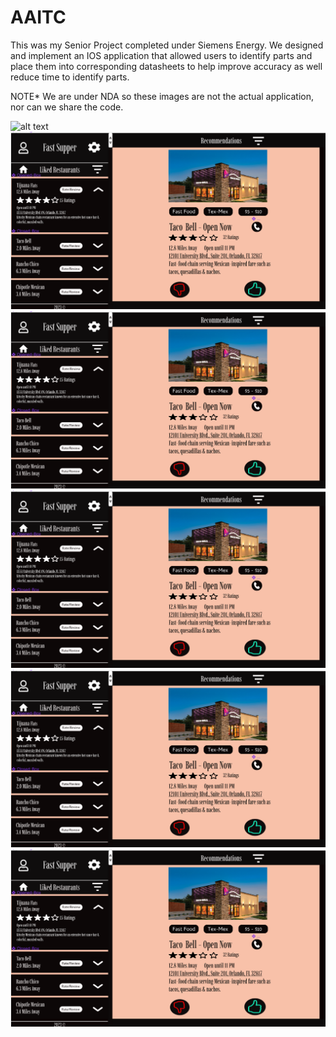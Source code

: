 # AAITC
This was my Senior Project completed under Siemens Energy. We designed and implement an IOS application that allowed users to identify parts and place them into 
corresponding datasheets to help improve accuracy as well reduce time to identify parts. 


NOTE* We are under NDA so these images are not the actual application, nor can we share the code.

![alt text](https://github.com/Miltderp/TheFastSupper/blob/main/get_started.jpg?raw=true)
![alt text](https://github.com/Miltderp/TheFastSupper/blob/main/Fast.png?raw=true)
![alt text](https://github.com/Miltderp/TheFastSupper/blob/main/Fast.png?raw=true)
![alt text](https://github.com/Miltderp/TheFastSupper/blob/main/Fast.png?raw=true)
![alt text](https://github.com/Miltderp/TheFastSupper/blob/main/Fast.png?raw=true)
![alt text](https://github.com/Miltderp/TheFastSupper/blob/main/Fast.png?raw=true)
